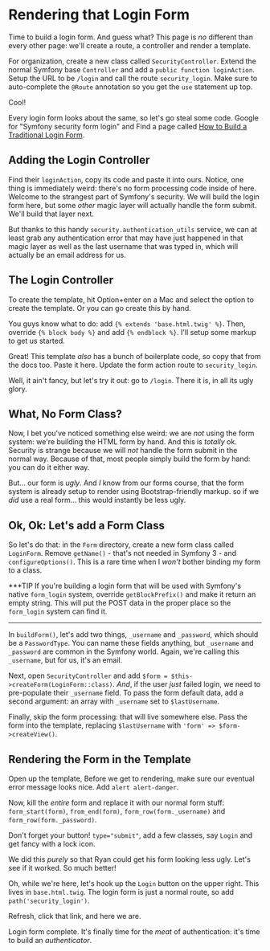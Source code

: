 # Rendering that Login Form

Time to build a login form. And guess what? This page is *no* different than every
other page: we'll create a route, a controller and render a template.

For organization, create a new class called `SecurityController`. Extend the normal
Symfony base `Controller` and add a `public function loginAction`. Setup the URL
to be `/login` and call the route `security_login`. Make sure to auto-complete
the `@Route` annotation so you get the `use` statement up top.

Cool!

Every login form looks about the same, so let's go steal some code. Google for
"Symfony security form login" and Find a page called
[How to Build a Traditional Login Form](http://symfony.com/doc/current/cookbook/security/form_login_setup.html).

## Adding the Login Controller

Find their `loginAction`, copy its code and paste it into ours. Notice, one thing
is immediately weird: there's no form processing code inside of here. Welcome to
the strangest part of Symfony's security. We will build the login form here, but
some *other* magic layer will actually handle the form submit. We'll build that
layer next.

But thanks to this handy `security.authentication_utils` service, we can at least
grab any authentication error that may have just happened in that magic layer as
well as the last username that was typed in, which will actually be an email address
for us.

## The Login Controller

To create the template, hit Option+enter on a Mac and select the option to create
the template. Or you can go create this by hand.

You guys know what to do: add `{% extends 'base.html.twig' %}`. Then, override
`{% block body %}` and add `{% endblock %}`. I'll setup some markup to get us started.

Great! This template *also* has a bunch of boilerplate code, so copy that from the
docs too. Paste it here. Update the form action route to `security_login`.

Well, it ain't fancy, but let's try it out: go to `/login`. There it is, in all its
ugly glory.

## What, No Form Class?

Now, I bet you've noticed something else weird: we are *not* using the form system:
we're building the HTML form by hand. And this is *totally* ok. Security is strange
because we will *not* handle the form submit in the normal way. Because of that,
most people simply build the form by hand: you can do it either way.

But... our form is *ugly*. And *I* know from our forms course, that the form system
is already setup to render using Bootstrap-friendly markup. so if we *did* use a
real form... this would instantly be less ugly.

## Ok, Ok: Let's add a Form Class

So let's do that: in the `Form` directory, create a new form class called `LoginForm`.
Remove `getName()` - that's not needed in Symfony 3 - and `configureOptions()`. This
is a rare time when I *won't* bother binding my form to a class.

***TIP
If you're building a login form that will be used with Symfony's native `form_login`
system, override `getBlockPrefix()` and make it return an empty string. This will
put the POST data in the proper place so the `form_login` system can find it.
***

In `buildForm()`, let's add two things, `_username` and `_password`, which should be
a `PasswordType`. You can name these fields anything, but `_username` and `_password`
are common in the Symfony world. Again, we're calling this `_username`, but for us,
it's an email.

Next, open `SecurityController` and add `$form = $this->createForm(LoginForm::class)`.
*And*, if the user *just* failed login, we need to pre-populate their `_username`
field. To pass the form default data, add a second argument: an array with `_username`
set to `$lastUsername`.

Finally, skip the form processing: that will live somewhere else. Pass the form
into the template, replacing `$lastUsername` with `'form' => $form->createView()`.

## Rendering the Form in the Template

Open up the template, Before we get to rendering, make sure our eventual error message
looks nice. Add `alert alert-danger`.

Now, kill the *entire* form and replace it with our normal form stuff: `form_start(form)`,
`from_end(form)`, `form_row(form._username)` and `form_row(form._password)`.

Don't forget your button! `type="submit"`, add a few classes, say `Login` and get
fancy with a lock icon.

We did this *purely* so that Ryan could get his form looking less ugly. Let's see
if it worked. So much better!

Oh, while we're here, let's hook up the `Login` button on the upper right. This lives
in `base.html.twig`. The login form is just a normal route, so add `path('security_login')`.

Refresh, click that link, and here we are.

Login form complete. It's finally time for the *meat* of authentication: it's time
to build an *authenticator*.
